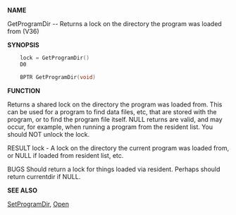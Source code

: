 
**NAME**

GetProgramDir -- Returns a lock on the directory the program was loaded
from (V36)

**SYNOPSIS**

```c
    lock = GetProgramDir()
    D0

    BPTR GetProgramDir(void)

```
**FUNCTION**

Returns a shared lock on the directory the program was loaded from.
This can be used for a program to find data files, etc, that are stored
with the program, or to find the program file itself.  NULL returns are
valid, and may occur, for example, when running a program from the
resident list.  You should NOT unlock the lock.

RESULT
lock - A lock on the directory the current program was loaded from,
or NULL if loaded from resident list, etc.

BUGS
Should return a lock for things loaded via resident.  Perhaps should
return currentdir if NULL.

**SEE ALSO**

[SetProgramDir](SetProgramDir), [Open](Open)
